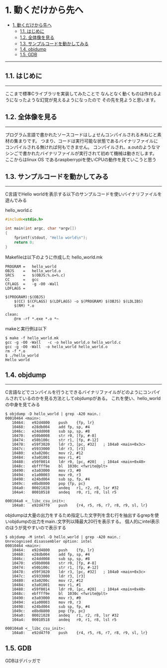 # 1. 動くだけから先へ

<!-- TOC -->

- [1. 動くだけから先へ](#1-動くだけから先へ)
	- [1.1. はじめに](#11-はじめに)
	- [1.2. 全体像を見る](#12-全体像を見る)
	- [1.3. サンプルコードを動かしてみる](#13-サンプルコードを動かしてみる)
	- [1.4. objdump](#14-objdump)
	- [1.5. GDB](#15-gdb)

<!-- /TOC -->

---

## 1.1. はじめに
---
ここまで標準Cライブラリを実装してみたことで
なんとなく動くものは作れるようになったような幻覚が見えるようになったので
その先を見ようと思います。

## 1.2. 全体像を見る
---
プログラム言語で書かれたソースコードはしょせんコンパイルされる木ねじと素材の集まりです。
つまり、コードは実行可能な状態であるバイナリファイルにコンパイルされる無ければ何もできません。
コンパイルされ、a.outのようなマシンごで書かれたバイナリファイルが実行されて初めて機械は動きだします。
ここからはlinux OS であるraspberrypiを使いCPUの動作を見ていこうと思う

## 1.3. サンプルコードを動かしてみる
---

C言語でHello worldを表示する以下のサンプルコードを使いバイナリファイルを遊んでみる

hello_world.c
```C
#include<stdio.h>

int main(int argc, char *argv[])
{
	fprintf(stdout, "Hello world\n");
	return 0;
}

```
Makefileは以下のように作成した
hello_world.mk
```
PROGRAM =	hello_world
OBJS    =	hello_world.o
SRCS    =	$(OBJS:%.o=%.c)
CC      =	gcc
CFLAGS  =	-g -O0 -Wall
LDFLAGS =

$(PROGRAM):$(OBJS)
	$(CC) $(CFLAGS) $(LDFLAGS) -o $(PROGRAM) $(OBJS) $(LDLIBS)
	$(RM) *.o

clean:
	@rm -rf *.exe *.o *~
```
makeと実行例は以下
```
$ make -f hello_world.mk 
gcc -g -O0 -Wall   -c -o hello_world.o hello_world.c
gcc -g -O0 -Wall  -o hello_world hello_world.o 
rm -f *.o
$ ./hello_world
Hello world
```

## 1.4. objdump
---
C言語などでコンパイルを行うとできるバイナリファイルがどのようにコンパイルされているのかを見る方法としてobjdumpがある。
これを使い、hello_worldの中身を見てみる
```
$ objdump -D hello_world | grep -A20 main.:
00010464 <main>:
   10464:	e92d4800 	push	{fp, lr}
   10468:	e28db004 	add	fp, sp, #4
   1046c:	e24dd008 	sub	sp, sp, #8
   10470:	e50b0008 	str	r0, [fp, #-8]
   10474:	e50b100c 	str	r1, [fp, #-12]
   10478:	e59f3020 	ldr	r3, [pc, #32]	; 104a0 <main+0x3c>
   1047c:	e5933000 	ldr	r3, [r3]
   10480:	e3a0200c 	mov	r2, #12
   10484:	e3a01001 	mov	r1, #1
   10488:	e59f0014 	ldr	r0, [pc, #20]	; 104a4 <main+0x40>
   1048c:	ebffff9e 	bl	1030c <fwrite@plt>
   10490:	e3a03000 	mov	r3, #0
   10494:	e1a00003 	mov	r0, r3
   10498:	e24bd004 	sub	sp, fp, #4
   1049c:	e8bd8800 	pop	{fp, pc}
   104a0:	00021028 	andeq	r1, r2, r8, lsr #32
   104a4:	00010518 	andeq	r0, r1, r8, lsl r5

000104a8 <__libc_csu_init>:
   104a8:	e92d47f0 	push	{r4, r5, r6, r7, r8, r9, sl, lr}

```
objdumpは大量の出力をするため指定した文字列を含む行を抽出するgrepを使いobjdumpの出力をmain.:文字列以降最大20行を表示する。
個人的にintel表示のほうが見やすいので表示する
```
$ objdump -M intel -D hello_world | grep -A20 main.:
Unrecognised disassembler option: intel
00010464 <main>:
   10464:	e92d4800 	push	{fp, lr}
   10468:	e28db004 	add	fp, sp, #4
   1046c:	e24dd008 	sub	sp, sp, #8
   10470:	e50b0008 	str	r0, [fp, #-8]
   10474:	e50b100c 	str	r1, [fp, #-12]
   10478:	e59f3020 	ldr	r3, [pc, #32]	; 104a0 <main+0x3c>
   1047c:	e5933000 	ldr	r3, [r3]
   10480:	e3a0200c 	mov	r2, #12
   10484:	e3a01001 	mov	r1, #1
   10488:	e59f0014 	ldr	r0, [pc, #20]	; 104a4 <main+0x40>
   1048c:	ebffff9e 	bl	1030c <fwrite@plt>
   10490:	e3a03000 	mov	r3, #0
   10494:	e1a00003 	mov	r0, r3
   10498:	e24bd004 	sub	sp, fp, #4
   1049c:	e8bd8800 	pop	{fp, pc}
   104a0:	00021028 	andeq	r1, r2, r8, lsr #32
   104a4:	00010518 	andeq	r0, r1, r8, lsl r5

000104a8 <__libc_csu_init>:
   104a8:	e92d47f0 	push	{r4, r5, r6, r7, r8, r9, sl, lr}

```
## 1.5. GDB
GDBはデバッガで
